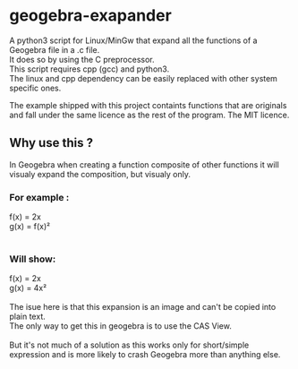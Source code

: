 # geogebra-exapander
A python3 script for Linux/MinGw that expand all the functions of a Geogebra file in a .c file.</br>
It does so by using the C preprocessor.
</br>
This script requires cpp (gcc) and python3.</br>
The linux and cpp dependency can be easily replaced with other system specific ones.</br>

The example shipped with this project containts functions that are originals and fall under the same licence as the rest of the program. The MIT licence.

<h2>Why use this ?</h2>
In Geogebra when creating a function composite of other functions it will visualy expand the composition, but visualy only.</br>
<h3>For example :</h3>
f(x) = 2x</br>
g(x) = f(x)²</br>
</br>
<h3>Will show:</h3>
f(x) = 2x</br>
g(x) = 4x²</br>
</br>
The isue here is that this expansion is an image and can't be copied into plain text.</br>
The only way to get this in geogebra is to use the CAS View.</br></br>
But it's not much of a solution as this works only for short/simple expression and is more likely to crash Geogebra more than anything else.
